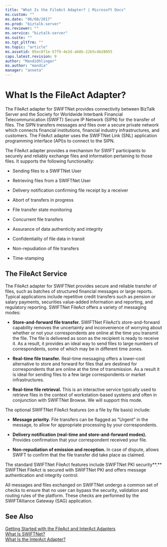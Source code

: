 ```yaml
---
title: "What Is the FileAct Adapter? | Microsoft Docs"
ms.custom: ""
ms.date: "06/08/2017"
ms.prod: "biztalk-server"
ms.reviewer: ""
ms.service: "biztalk-server"
ms.suite: ""
ms.tgt_pltfrm: ""
ms.topic: "article"
ms.assetid: 05ec8f1e-57f9-4e2d-ab8b-22b5c4b28055
caps.latest.revision: 9
author: "MandiOhlinger"
ms.author: "mandia"
manager: "anneta"
---
```

# What Is the FileAct Adapter?
The FileAct adapter for SWIFTNet provides connectivity between BizTalk Server and the Society for Worldwide Interbank Financial Telecommunication (SWIFT) Secure IP Network (SIPN) for the transfer of files. The SIPN transfers messages and files over a secure private network which connects financial institutions, financial industry infrastructures, and customers. The FileAct adapter uses the SWIFTNet Link (SNL) application programming interface (API)s to connect to the SIPN.  
  
 The FileAct adapter provides a mechanism for SWIFT participants to securely and reliably exchange files and information pertaining to those files. It supports the following functionality:  
  
-   Sending files to a SWIFTNet User  
  
-   Retrieving files from a SWIFTNet User  
  
-   Delivery notification confirming file receipt by a receiver  
  
-   Abort of transfers in progress  
  
-   File transfer state monitoring  
  
-   Concurrent file transfers  
  
-   Assurance of data authenticity and integrity  
  
-   Confidentiality of file data in transit  
  
-   Non-repudiation of file transfers  
  
-   Time-stamping  
  
## The FileAct Service  
 The FileAct adapter for SWIFTNet provides secure and reliable transfer of files, such as batches of structured financial messages or large reports. Typical applications include repetitive credit transfers such as pension or salary payments, securities value-added information and reporting, and regulatory reporting. SWIFTNet FileAct offers a variety of messaging modes:  
  
-   **Store-and-forward file transfer.** SWIFTNet FileAct’s store-and-forward capability removes the uncertainty and inconvenience of worrying about whether or not your correspondents are online at the time you transmit the file. The file is delivered as soon as the recipient is ready to receive it. As a result, it provides an ideal way to send files to large numbers of correspondents, some of which may be in different time zones.  
  
-   **Real-time file transfer.** Real-time messaging offers a lower-cost alternative to store and forward for files that are destined for correspondents that are online at the time of transmission. As a result it is ideal for sending files to a few large correspondents or market infrastructures.  
  
-   **Real-time file retrieval.** This is an interactive service typically used to retrieve files in the context of workstation-based systems and often in conjunction with SWIFTNet Browse. We will support this mode.  
  
 The optional SWIFTNet FileAct features (on a file by file basis) include:  
  
-   **Message priority.** File transfers can be flagged as “Urgent” in the message, to allow for appropriate processing by your correspondents.  
  
-   **Delivery notification (real-time and store-and-forward modes).** Provides confirmation that your correspondent received your file.  
  
-   **Non-repudiation of emission and reception.** In case of dispute, allows SWIFT to confirm that the file transfer did take place as claimed.  
  
 The standard SWIFTNet FileAct features include SWIFTNet PKI security**.** SWIFTNet FileAct is secured with SWIFTNet PKI and offers message authentication and integrity control.  
  
 All messages and files exchanged on SWIFTNet undergo a common set of checks to ensure that no user can bypass the security, validation and routing rules of the platform. These checks are performed by the SWIFTAlliance Gateway (SAG) application.  
  
## See Also  
 [Getting Started with the FileAct and InterAct Adapters](../../adapters-and-accelerators/fileact-interact/getting-started-with-the-fileact-and-interact-adapters.md)   
 [What Is SWIFTNet?](../../adapters-and-accelerators/fileact-interact/what-is-swiftnet.md)   
 [What Is the InterAct Adapter?](../../adapters-and-accelerators/fileact-interact/what-is-the-interact-adapter.md)